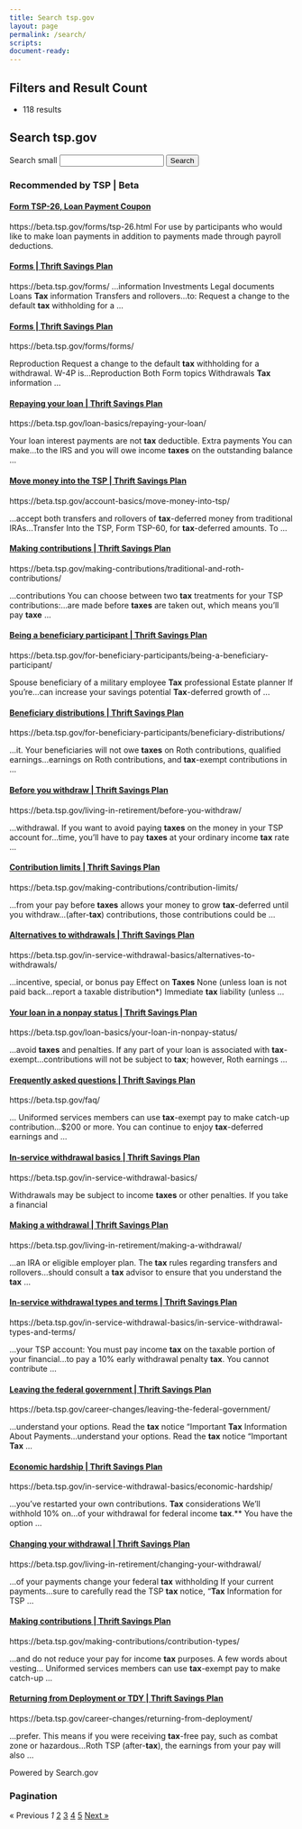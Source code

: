 ```yaml
---
title: Search tsp.gov
layout: page
permalink: /search/
scripts:
document-ready:
---
```


<div class="usa-grid-full">
<div class="usa-width-one-whole">

<section class="search-site">

<div class="collapse navbar-collapse" id="search-filters-and-results-count">
<h2 class="sr-only">Filters and Result Count</h2>
<ul class="nav navbar-nav usa-unstyled-list">
<li id="results-count"><span>118 results</span></li>
</ul>
</div>

<h1>Search tsp.gov</h1>
<div role="search">
  <form class="usa-search usa-search-small">
    <label class="usa-sr-only" for="search-field-small">Search small</label>
    <input id="search-field-small" type="search" name="search">
    <button type="submit">
      <span class="usa-sr-only">Search</span>
    </button>
  </form>
</div>

<!-- BEST BETS -->
<div class="search collapsible collapsed" id="best-bets">
<div class="content-block-item content-block-item-header">
<h3 class="content-heading">
Recommended
by
TSP | Beta
</h3>
</div>
<div class="boosted-content collapsible-item content-block-item result" id="best-bet-1">
<h4 class="title"><a data-click="{&quot;i&quot;:145858,&quot;p&quot;:1,&quot;s&quot;:&quot;BOOS&quot;}" href="https://beta.tsp.gov/forms/tsp-26.html">Form <strong>TSP</strong>-<strong>26</strong>, Loan Payment Coupon</a></h4>
<span class="url">https://beta.tsp.gov/forms/tsp-26.html</span>
<span class="description">For use by participants who would like to make loan payments in addition to payments made through payroll deductions.</span>
</div>

</div>

<div id="results">
<div class="content-block-item result" id="result-1">
<h4 class="title"><a href="https://beta.tsp.gov/forms/">Forms | Thrift Savings Plan</a></h4>
<span class="url">https://beta.tsp.gov/forms/</span>
<span class="description">
...information Investments Legal documents Loans <strong>Tax</strong> information Transfers and rollovers...to: Request a change to the default <strong>tax</strong> withholding for a ...
</span>
</div>

<div class="content-block-item result" id="result-2">
<h4 class="title">
<a data-click="{&quot;p&quot;:2,&quot;s&quot;:&quot;I14Y&quot;,&quot;i&quot;:null}" href="https://beta.tsp.gov/forms/forms/">Forms | Thrift Savings Plan</a>
</h4>
<span class="url">https://beta.tsp.gov/forms/forms/</span>
<span class="description">

Reproduction Request a change to the default <strong>tax</strong> withholding for a withdrawal. W-4P is...Reproduction Both Form topics Withdrawals <strong>Tax</strong> information ...
</span>
</div>

<div class="content-block-item result" id="result-3">
<h4 class="title">
<a data-click="{&quot;p&quot;:3,&quot;s&quot;:&quot;I14Y&quot;,&quot;i&quot;:null}" href="https://beta.tsp.gov/loan-basics/repaying-your-loan/">Repaying your loan | Thrift Savings Plan</a>
</h4>
<span class="url">https://beta.tsp.gov/loan-basics/repaying-your-loan/</span>
<span class="description">

Your loan interest payments are not <strong>tax</strong> deductible. Extra payments You can make...to the IRS and you will owe income <strong>taxes</strong> on the outstanding balance ...
</span>
</div>

<div class="content-block-item result" id="result-4">
<h4 class="title">
<a data-click="{&quot;p&quot;:4,&quot;s&quot;:&quot;I14Y&quot;,&quot;i&quot;:null}" href="https://beta.tsp.gov/account-basics/move-money-into-tsp/">Move money into the TSP | Thrift Savings Plan</a>
</h4>
<span class="url">https://beta.tsp.gov/account-basics/move-money-into-tsp/</span>
<span class="description">

...accept both transfers and rollovers of <strong>tax</strong>-deferred money from traditional IRAs...Transfer Into the TSP, Form TSP-60, for <strong>tax</strong>-deferred amounts. To ...
</span>
</div>

<div class="content-block-item result" id="result-5">
<h4 class="title">
<a data-click="{&quot;p&quot;:5,&quot;s&quot;:&quot;I14Y&quot;,&quot;i&quot;:null}" href="https://beta.tsp.gov/making-contributions/traditional-and-roth-contributions/">Making contributions | Thrift Savings Plan</a>
</h4>
<span class="url">https://beta.tsp.gov/making-contributions/traditional-and-roth-contributions/</span>
<span class="description">

...contributions You can choose between two <strong>tax</strong> treatments for your TSP contributions:...are made before <strong>taxes</strong> are taken out, which means you’ll pay <strong>taxe</strong> ...
</span>
</div>

<div class="content-block-item result" id="result-6">
<h4 class="title">
<a data-click="{&quot;p&quot;:6,&quot;s&quot;:&quot;I14Y&quot;,&quot;i&quot;:null}" href="https://beta.tsp.gov/for-beneficiary-participants/being-a-beneficiary-participant/">Being a beneficiary participant | Thrift Savings Plan</a>
</h4>
<span class="url">https://beta.tsp.gov/for-beneficiary-participants/being-a-beneficiary-participant/</span>
<span class="description">

Spouse beneficiary of a military employee <strong>Tax</strong> professional Estate planner If you’re...can increase your savings potential <strong>Tax</strong>-deferred growth of ...
</span>
</div>

<div class="content-block-item result" id="result-7">
<h4 class="title">
<a data-click="{&quot;p&quot;:7,&quot;s&quot;:&quot;I14Y&quot;,&quot;i&quot;:null}" href="https://beta.tsp.gov/for-beneficiary-participants/beneficiary-distributions/">Beneficiary distributions | Thrift Savings Plan</a>
</h4>
<span class="url">https://beta.tsp.gov/for-beneficiary-participants/beneficiary-distributions/</span>
<span class="description">

...it. Your beneficiaries will not owe <strong>taxes</strong> on Roth contributions, qualified earnings...earnings on Roth contributions, and <strong>tax</strong>-exempt contributions in ...
</span>
</div>

<div class="content-block-item result" id="result-8">
<h4 class="title">
<a data-click="{&quot;p&quot;:8,&quot;s&quot;:&quot;I14Y&quot;,&quot;i&quot;:null}" href="https://beta.tsp.gov/living-in-retirement/before-you-withdraw/">Before you withdraw | Thrift Savings Plan</a>
</h4>
<span class="url">https://beta.tsp.gov/living-in-retirement/before-you-withdraw/</span>
<span class="description">

...withdrawal. If you want to avoid paying <strong>taxes</strong> on the money in your TSP account for...time, you’ll have to pay <strong>taxes</strong> at your ordinary income <strong>tax</strong> rate ...
</span>
</div>

<div class="content-block-item result" id="result-9">
<h4 class="title">
<a data-click="{&quot;p&quot;:9,&quot;s&quot;:&quot;I14Y&quot;,&quot;i&quot;:null}" href="https://beta.tsp.gov/making-contributions/contribution-limits/">Contribution limits | Thrift Savings Plan</a>
</h4>
<span class="url">https://beta.tsp.gov/making-contributions/contribution-limits/</span>
<span class="description">

...from your pay before <strong>taxes</strong> allows your money to grow <strong>tax</strong>-deferred until you withdraw...(after-<strong>tax</strong>) contributions, those contributions could be ...
</span>
</div>

<div class="content-block-item result" id="result-10">
<h4 class="title">
<a data-click="{&quot;p&quot;:10,&quot;s&quot;:&quot;I14Y&quot;,&quot;i&quot;:null}" href="https://beta.tsp.gov/in-service-withdrawal-basics/alternatives-to-withdrawals/">Alternatives to withdrawals | Thrift Savings Plan</a>
</h4>
<span class="url">https://beta.tsp.gov/in-service-withdrawal-basics/alternatives-to-withdrawals/</span>
<span class="description">

...incentive, special, or bonus pay Effect on <strong>Taxes</strong> None (unless loan is not paid back...report a taxable distribution*) Immediate <strong>tax</strong> liability (unless ...
</span>
</div>

<div class="content-block-item result" id="result-11">
<h4 class="title">
<a data-click="{&quot;p&quot;:11,&quot;s&quot;:&quot;I14Y&quot;,&quot;i&quot;:null}" href="https://beta.tsp.gov/loan-basics/your-loan-in-nonpay-status/">Your loan in a nonpay status | Thrift Savings Plan</a>
</h4>
<span class="url">https://beta.tsp.gov/loan-basics/your-loan-in-nonpay-status/</span>
<span class="description">

...avoid <strong>taxes</strong> and penalties. If any part of your loan is associated with <strong>tax</strong>-exempt...contributions will not be subject to <strong>tax</strong>; however, Roth earnings ...
</span>
</div>

<div class="content-block-item result" id="result-12">
<h4 class="title">
<a data-click="{&quot;p&quot;:12,&quot;s&quot;:&quot;I14Y&quot;,&quot;i&quot;:null}" href="https://beta.tsp.gov/faq/">Frequently asked questions | Thrift Savings Plan</a>
</h4>
<span class="url">https://beta.tsp.gov/faq/</span>
<span class="description">

... Uniformed services members can use <strong>tax</strong>-exempt pay to make catch-up contribution...$200 or more. You can continue to enjoy <strong>tax</strong>-deferred earnings and ...
</span>
</div>

<div class="content-block-item result" id="result-13">
<h4 class="title">
<a data-click="{&quot;p&quot;:13,&quot;s&quot;:&quot;I14Y&quot;,&quot;i&quot;:null}" href="https://beta.tsp.gov/in-service-withdrawal-basics/">In-service withdrawal basics | Thrift Savings Plan</a>
</h4>
<span class="url">https://beta.tsp.gov/in-service-withdrawal-basics/</span>
<span class="description">

Withdrawals may be subject to income <strong>taxes</strong> or other penalties. If you take a financial
</span>
</div>

<div class="content-block-item result" id="result-14">
<h4 class="title">
<a data-click="{&quot;p&quot;:14,&quot;s&quot;:&quot;I14Y&quot;,&quot;i&quot;:null}" href="https://beta.tsp.gov/living-in-retirement/making-a-withdrawal/">Making a withdrawal | Thrift Savings Plan</a>
</h4>
<span class="url">https://beta.tsp.gov/living-in-retirement/making-a-withdrawal/</span>
<span class="description">

...an IRA or eligible employer plan. The <strong>tax</strong> rules regarding transfers and rollovers...should consult a <strong>tax</strong> advisor to ensure that you understand the <strong>tax</strong> ...
</span>
</div>

<div class="content-block-item result" id="result-15">
<h4 class="title">
<a data-click="{&quot;p&quot;:15,&quot;s&quot;:&quot;I14Y&quot;,&quot;i&quot;:null}" href="https://beta.tsp.gov/in-service-withdrawal-basics/in-service-withdrawal-types-and-terms/">In-service withdrawal types and terms | Thrift Savings Plan</a>
</h4>
<span class="url">https://beta.tsp.gov/in-service-withdrawal-basics/in-service-withdrawal-types-and-terms/</span>
<span class="description">

...your TSP account: You must pay income <strong>tax</strong> on the taxable portion of your financial...to pay a 10% early withdrawal penalty <strong>tax</strong>. You cannot contribute ...
</span>
</div>

<div class="content-block-item result" id="result-16">
<h4 class="title">
<a data-click="{&quot;p&quot;:16,&quot;s&quot;:&quot;I14Y&quot;,&quot;i&quot;:null}" href="https://beta.tsp.gov/career-changes/leaving-the-federal-government/">Leaving the federal government | Thrift Savings Plan</a>
</h4>
<span class="url">https://beta.tsp.gov/career-changes/leaving-the-federal-government/</span>
<span class="description">

...understand your options. Read the <strong>tax</strong> notice “Important <strong>Tax</strong> Information About Payments...understand your options. Read the <strong>tax</strong> notice “Important <strong>Tax</strong> ...
</span>
</div>

<div class="content-block-item result" id="result-17">
<h4 class="title">
<a data-click="{&quot;p&quot;:17,&quot;s&quot;:&quot;I14Y&quot;,&quot;i&quot;:null}" href="https://beta.tsp.gov/in-service-withdrawal-basics/economic-hardship/">Economic hardship | Thrift Savings Plan</a>
</h4>
<span class="url">https://beta.tsp.gov/in-service-withdrawal-basics/economic-hardship/</span>
<span class="description">

...you’ve restarted your own contributions. <strong>Tax</strong> considerations We’ll withhold 10% on...of your withdrawal for federal income <strong>tax</strong>.** You have the option ...
</span>
</div>

<div class="content-block-item result" id="result-18">
<h4 class="title">
<a data-click="{&quot;p&quot;:18,&quot;s&quot;:&quot;I14Y&quot;,&quot;i&quot;:null}" href="https://beta.tsp.gov/living-in-retirement/changing-your-withdrawal/">Changing your withdrawal | Thrift Savings Plan</a>
</h4>
<span class="url">https://beta.tsp.gov/living-in-retirement/changing-your-withdrawal/</span>
<span class="description">

...of your payments change your federal <strong>tax</strong> withholding If your current payments...sure to carefully read the TSP <strong>tax</strong> notice, “<strong>Tax</strong> Information for TSP ...
</span>
</div>

<div class="content-block-item result" id="result-19">
<h4 class="title">
<a data-click="{&quot;p&quot;:19,&quot;s&quot;:&quot;I14Y&quot;,&quot;i&quot;:null}" href="https://beta.tsp.gov/making-contributions/contribution-types/">Making contributions | Thrift Savings Plan</a>
</h4>
<span class="url">https://beta.tsp.gov/making-contributions/contribution-types/</span>
<span class="description">

...and do not reduce your pay for income <strong>tax</strong> purposes. A few words about vesting... Uniformed services members can use <strong>tax</strong>-exempt pay to make catch-up ...
</span>
</div>

<div class="content-block-item result" id="result-20">
<h4 class="title">
<a data-click="{&quot;p&quot;:20,&quot;s&quot;:&quot;I14Y&quot;,&quot;i&quot;:null}" href="https://beta.tsp.gov/career-changes/returning-from-deployment/">Returning from Deployment or TDY | Thrift Savings Plan</a>
</h4>
<span class="url">https://beta.tsp.gov/career-changes/returning-from-deployment/</span>
<span class="description">

...prefer. This means if you were receiving <strong>tax</strong>-free pay, such as combat zone or hazardous...Roth TSP (after-<strong>tax</strong>), the earnings from your pay will also ...
</span>
</div>

<div class="content-block-item content-block-item-footer">
<div class="content-provider"><span>Powered by Search.gov</span>
</div>
</div>
</div>
<!-- Pagination -->
<div class="pagination">
<div class="content-block-item content-block-item-header">
<h3 class="content-heading">Pagination</h3>
</div>
<div class="content-block-item">
<span class="previous_page disabled">«&nbsp;Previous</span>
<em class="current">1</em>
<a rel="next" class="pagination-numbered-link" href="/search?affiliate=beta.tsp&amp;page=2&amp;query=tax">2</a>
<a class="pagination-numbered-link" href="/search?affiliate=beta.tsp&amp;page=3&amp;query=tax">3</a>
<a class="pagination-numbered-link" href="/search?affiliate=beta.tsp&amp;page=4&amp;query=tax">4</a>
<a class="pagination-numbered-link" href="/search?affiliate=beta.tsp&amp;page=5&amp;query=tax">5</a>
<a class="next_page" rel="next" href="/search?affiliate=beta.tsp&amp;page=2&amp;query=tax">Next&nbsp;»</a>
</div>
</div>
</section>
</div> <!-- END div.usa-width-one-whole -->
</div> <!-- END div.usa-grid-full -->
